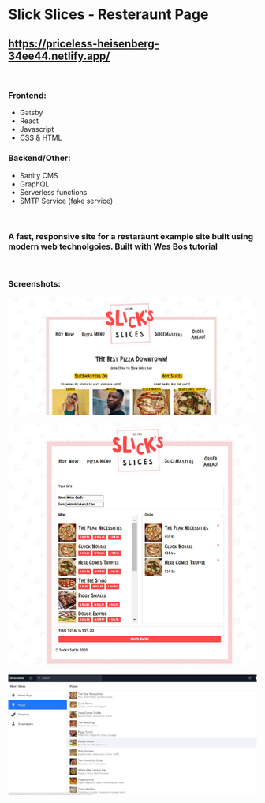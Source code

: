 # Slick Slices - Resteraunt Page
## https://priceless-heisenberg-34ee44.netlify.app/

<br />


### Frontend: 
* Gatsby
* React
* Javascript
* CSS & HTML
### Backend/Other:
* Sanity CMS
* GraphQL
* Serverless functions
* SMTP Service (fake service) 

<br/>

### A fast, responsive site for a restaraunt example site built using modern web technolgoies. Built with Wes Bos tutorial

<br />

### Screenshots:

![Homepage Screenshot](/screenshots/homepage_screenshot.jpg?raw=true)

![Orders Screenshot](/screenshots/orders_screenshot.jpg?raw=true)

![Sanity Studio Screenshot](/screenshots/sanitystudio_screenshot.jpg?raw=true)
